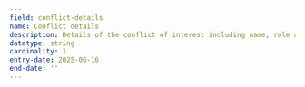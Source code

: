 ```yaml
---
field: conflict-details
name: Conflict details
description: Details of the conflict of interest including name, role and how the individual is related to the planning authority
datatype: string
cardinality: 1
entry-date: 2025-06-16
end-date: ''
---
```

